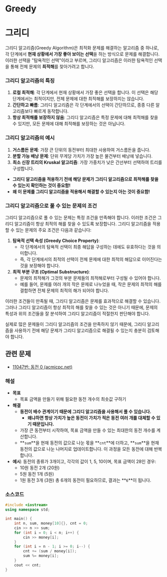 # Greedy

# 그리디

그리디 알고리즘(Greedy Algorithm)은 최적화 문제를 해결하는 알고리즘 중 하나로, 각 단계에서 **현재 상황에서 가장 좋아 보이는 선택**을 하는 방식으로 문제를 해결합니다. 이러한 선택을 "탐욕적인 선택"이라고 부르며, 그리디 알고리즘은 이러한 탐욕적인 선택을 통해 전체 문제의 **최적해**를 찾아가려고 합니다.

### 그리디 알고리즘의 특징

1. **로컬 최적해**: 각 단계에서 현재 상황에서 가장 좋은 선택을 합니다. 이 선택은 해당 단계에서는 최적이지만, 전체 문제에 대한 최적해를 보장하지는 않습니다.
2. **간단하고 빠름**: 그리디 알고리즘은 각 단계에서의 선택이 간단하므로, 종종 다른 알고리즘보다 빠르게 동작합니다.
3. **항상 최적해를 보장하지 않음**: 그리디 알고리즘은 특정 문제에 대해 최적해를 찾을 수 있지만, 모든 문제에 대해 최적해를 보장하는 것은 아닙니다.

### 그리디 알고리즘의 예시

1. **거스름돈 문제**: 가장 큰 단위의 동전부터 최대한 사용하여 거스름돈을 줍니다.
2. **분할 가능 배낭 문제**: 단위 무게당 가치가 가장 높은 물건부터 배낭에 넣습니다.
3. **최소 신장 트리의 Kruskal 알고리즘**: 가장 가중치가 낮은 간선부터 선택하여 트리를 구성합니다.

- **그리디 알고리즘을 적용하기 전에 해당 문제가 그리디 알고리즘으로 최적해를 찾을 수 있는지 확인하는 것이 중요함!**
- **왜 이 문제를 그리디 알고리즘을 적용해서 해결할 수 있는지 아는 것이 중요함!**

### 그리디 알고리즘으로 풀 수 있는 문제의 조건

그리디 알고리즘으로 풀 수 있는 문제는 특정 조건을 만족해야 합니다. 이러한 조건은 그리디 알고리즘이 항상 최적의 해를 찾을 수 있도록 보장합니다. 그리디 알고리즘을 적용할 수 있는 문제의 주요 조건은 다음과 같습니다:

1. **탐욕적 선택 속성 (Greedy Choice Property)**:
    - 각 단계에서의 탐욕적 선택이 최종 해답을 구성하는 데에도 유효하다는 것을 의미합니다.
    - 즉, 각 단계에서의 최적의 선택이 전체 문제에 대한 최적의 해답으로 이어진다는 것을 보장해야 합니다.
2. **최적 부분 구조 (Optimal Substructure)**:
    - 문제의 최적해가 그것의 부분 문제들의 최적해로부터 구성될 수 있어야 합니다.
    - 예를 들어, 문제를 여러 개의 작은 문제로 나누었을 때, 작은 문제의 최적의 해를 결합하면 전체 문제의 최적의 해가 되어야 합니다.

이러한 조건들이 만족될 때, 그리디 알고리즘은 문제를 효과적으로 해결할 수 있습니다. 그러나 그리디 알고리즘이 항상 최적의 해를 찾을 수 있는 것은 아니기 때문에, 문제의 특성과 위의 조건들을 잘 분석하여 그리디 알고리즘이 적절한지 판단해야 합니다.

실제로 많은 문제들이 그리디 알고리즘의 조건을 만족하지 않기 때문에, 그리디 알고리즘을 사용하기 전에 해당 문제가 그리디 알고리즘으로 해결될 수 있는지 충분히 검토해야 합니다.

## 관련 문제

- [11047번: 동전 0 (acmicpc.net)](https://www.acmicpc.net/problem/11047)

### 해설

- **목표**
    - 목표 금액을 만들기 위해 필요한 동전 개수의 최솟값 구하기
- **해결**
    - **동전이 배수 관계이기 때문에 그리디 알고리즘을 사용해서 풀 수 있습니다.**
        - **왜냐하면 항상 가치가 높은 동전이 가치가 적은 동전 여러 개를 대체할 수 있기 때문입니다.**
    - 가장 큰 동전부터 시작하여, 목표 금액을 만들 수 있는 최대한의 동전 개수를 계산합니다.
    - **`sum`**을 현재 동전의 값으로 나눈 몫을 **`cnt`**에 더하고, **`sum`**을 현재 동전의 값으로 나눈 나머지로 업데이트합니다. 이 과정을 모든 동전에 대해 반복합니다.
- **예시**:
동전의 종류가 3개이고, 각각의 값이 1, 5, 10이며, 목표 금액이 28인 경우:
    - 10원 동전 2개 (20원)
    - 5원 동전 1개 (5원)
    - 1원 동전 3개 (3원)
    총 6개의 동전이 필요하므로, 결과는 **`6`**이 됩니다.

### 소스코드

```cpp
#include <iostream>
using namespace std;

int main() {
    int n, sum, money[10]{}, cnt = 0;
    cin >> n >> sum;
    for (int i = 0; i < n; i++) {
        cin >> money[i];
    }
    for (int i = n - 1; i >= 0; i--) {
        cnt += (sum / money[i]);
        sum %= money[i];
    }
    cout << cnt;
}
```